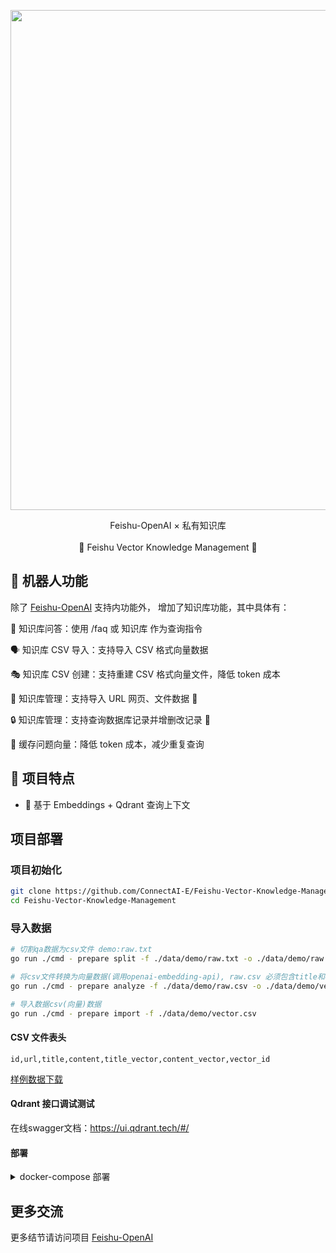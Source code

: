 

<p align='center'>
    <img src='https://user-images.githubusercontent.com/50035229/233825222-0add62d1-e12f-41ef-86d5-4bf3d0f96d84.png' alt='' width='800'/>
</p>

<p align='center'>
   Feishu-OpenAI × 私有知识库
<br>
<br>
    🚀 Feishu Vector Knowledge Management 🚀
</p>

## 👻 机器人功能

除了 [Feishu-OpenAI](https://github.com/ConnectAI-E/Feishu-OpenAI) 支持内功能外，
增加了知识库功能，其中具体有：

💬 知识库问答：使用 /faq 或 知识库 作为查询指令

🗣 知识库 CSV 导入：支持导入 CSV 格式向量数据

🎭 知识库 CSV 创建：支持重建 CSV 格式向量文件，降低 token 成本 

📝 知识库管理：支持导入 URL 网页、文件数据 🚧

🔒 知识库管理：支持查询数据库记录并增删改记录 🚧

🍊 缓存问题向量：降低 token 成本，减少重复查询

## 🌟 项目特点

- 🥒 基于 Embeddings + Qdrant 查询上下文


## 项目部署

### 项目初始化

```sh
git clone https://github.com/ConnectAI-E/Feishu-Vector-Knowledge-Management
cd Feishu-Vector-Knowledge-Management
```


### 导入数据
```sh
# 切割qa数据为csv文件 demo:raw.txt 
go run ./cmd - prepare split -f ./data/demo/raw.txt -o ./data/demo/raw.csv

# 将csv文件转换为向量数据(调用openai-embedding-api), raw.csv 必须包含title和content字段
go run ./cmd - prepare analyze -f ./data/demo/raw.csv -o ./data/demo/vector.csv

# 导入数据csv(向量)数据
go run ./cmd - prepare import -f ./data/demo/vector.csv
```

#### CSV 文件表头
```csv
id,url,title,content,title_vector,content_vector,vector_id
```
[样例数据下载](./data/demo/data.csv)

#### Qdrant 接口调试测试

在线swagger文档：https://ui.qdrant.tech/#/

#### 部署

<details>
    <summary>docker-compose 部署</summary>
<br>

编辑 docker-compose.yaml，通过 environment 配置相应环境变量（或者通过 volumes 挂载相应配置文件），然后运行下面的命令即可

```bash
# 构建镜像
docker compose build

# 启动服务
docker compose up -d

# 停止服务
docker compose down
```

事件回调地址: http://IP:9000/webhook/event
卡片回调地址: http://IP:9000/webhook/card


</details>

## 更多交流

更多结节请访问项目 [Feishu-OpenAI](https://github.com/ConnectAI-E/Feishu-OpenAI)

